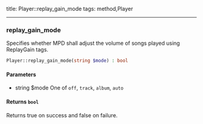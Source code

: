 title: Player::replay_gain_mode
tags: method,Player

---

<div class="method">
<h3 class="method-name">replay_gain_mode</h3>
<p>Specifies whether MPD shall adjust the volume of songs played using ReplayGain tags.</p>

```php
Player::replay_gain_mode(string $mode) : bool
```

#### Parameters

*  string $mode One of `off`, `track`, `album`, `auto`


#### Returns `bool`

Returns true on success and false on failure.


</div>